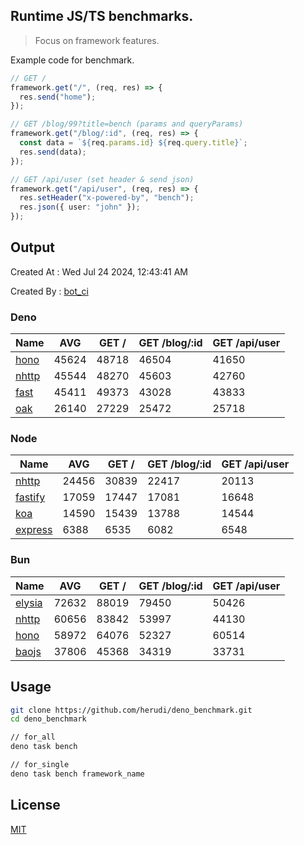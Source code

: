 ## Runtime JS/TS benchmarks.

> Focus on framework features.

Example code for benchmark.
```ts
// GET /
framework.get("/", (req, res) => {
  res.send("home");
});

// GET /blog/99?title=bench (params and queryParams)
framework.get("/blog/:id", (req, res) => {
  const data = `${req.params.id} ${req.query.title}`;
  res.send(data);
});

// GET /api/user (set header & send json)
framework.get("/api/user", (req, res) => {
  res.setHeader("x-powered-by", "bench");
  res.json({ user: "john" });
});
```

## Output
Created At : Wed Jul 24 2024, 12:43:41 AM

Created By : [bot_ci](https://github.com/herudi/deno_benchmarks/commits?author=github-actions%5Bbot%5D)


### Deno
|Name|AVG|GET /|GET /blog/:id|GET /api/user|
|----|----|----|----|----|
|[hono](https://github.com/honojs/hono)|45624|48718|46504|41650|
|[nhttp](https://github.com/nhttp/nhttp)|45544|48270|45603|42760|
|[fast](https://github.com/danteissaias/fast)|45411|49373|43028|43833|
|[oak](https://github.com/oakserver/oak)|26140|27229|25472|25718|
  


### Node
|Name|AVG|GET /|GET /blog/:id|GET /api/user|
|----|----|----|----|----|
|[nhttp](https://github.com/nhttp/nhttp)|24456|30839|22417|20113|
|[fastify](https://github.com/fastify/fastify)|17059|17447|17081|16648|
|[koa](https://github.com/koajs/koa)|14590|15439|13788|14544|
|[express](https://github.com/expressjs/express)|6388|6535|6082|6548|
  


### Bun
|Name|AVG|GET /|GET /blog/:id|GET /api/user|
|----|----|----|----|----|
|[elysia](https://github.com/elysiajs/elysia)|72632|88019|79450|50426|
|[nhttp](https://github.com/nhttp/nhttp)|60656|83842|53997|44130|
|[hono](https://github.com/honojs/hono)|58972|64076|52327|60514|
|[baojs](https://github.com/mattreid1/baojs)|37806|45368|34319|33731|
  



## Usage

```bash
git clone https://github.com/herudi/deno_benchmark.git
cd deno_benchmark

// for_all
deno task bench

// for_single
deno task bench framework_name
```

## License

[MIT](LICENSE)

